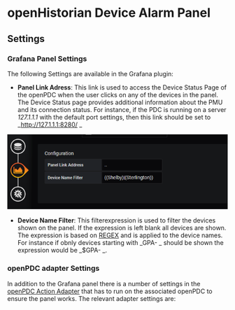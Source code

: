 ﻿# openHistorian Device Alarm Panel

## Settings

### Grafana Panel Settings
The following Settings are available in the Grafana plugin:
* **Panel Link Adress**: This link is used to access the Device Status Page of the openPDC when the user clicks on any of the devices in the panel. The Device Status page provides additional information about the PMU and its connection status.
For instance, if the PDC is running on a server _127.1.1.1_ with the default port settings, then this link should be set to _http://127.1.1.1:8280/ _

![GitHub Logo](../Source/src/images/Settings.png)

* **Device Name Filter**: This filterexpression is used to filter the devices shown on the panel. If the expression is left blank all devices are shown. The expression is based on [REGEX](google.com) and is applied to the device names.
For instance if obnly devices starting with _GPA- _ should be shown the expression would be _$GPA- _.

### openPDC adapter Settings
In addition to the Grafana panel there is a number of settings in the [openPDC Action Adapter](./setup.md) that has to run on the associated openPDC to ensure the panel works.
The relevant adapter settings are:
